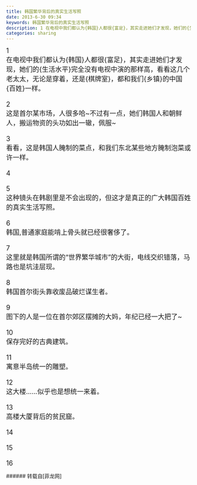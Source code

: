 ```yaml
---
title: 韩国繁华背后的真实生活写照
date: 2013-6-30 09:34
keywords: 韩国繁华背后的真实生活写照
description: 1 在电视中我们都认为{韩国}人都很{富足}，其实走进她们才发现，她们的{生活水平}完全没有电视中演的那样高，看看这几个老太太，无论是穿着，还是{棋牌室}，都和我们{乡镇}的中国{百姓}一样。 2 这是首尔某市场，人很多哈~不过有一点，她们韩国人和朝鲜人，搬运物资的头功如出一辙，佩服~    3 看看，这是韩国人腌制的菜点，和我们东北某些地方腌制泡菜或许一样。   4 5 这种镜头在韩剧里是不会出现的，但这才是真正的广大韩国百姓的真实生活写照。    6 韩国,普通家庭能啃上骨头就已经很奢侈了。    7 这里就是韩国所谓的“世界繁华城市”的大街，电线交织错落，马路也是坑洼层现。    8 韩国首尔街头靠收废品破烂谋生者。    9 图下的人是一位在首尔郊区摆摊的大妈，年纪已经一大把了~    10 保存完好的古典建筑。    11 寓意半岛统一的雕塑。    12 这大楼……似乎也是想统一来着。    13 高楼大厦背后的贫民窟。    14 15 16 
categories: sharing
---
```

<td class="t_f" id="postmessage_12280">

<font size="4">1 <br/>
<img alt="" border="0" class="zoom" data-cf-modified-028f8d0e6c040996630c54fa-="" file="http://a4.att.hudong.com/20/84/300000938214129732849196654.jpg" id="aimg_s8xCC" lazyloadthumb="1" onclick="" onmouseover="" src="http://a4.att.hudong.com/20/84/300000938214129732849196654.jpg"/><br/>
在电视中我们都认为{韩国}人都很{富足}，其实走进她们才发现，她们的{生活水平}完全没有电视中演的那样高，看看这几个老太太，无论是穿着，还是{棋牌室}，都和我们{乡镇}的中国{百姓}一样。 <br/>
<br/>
2 <br/>
<img alt="" border="0" class="zoom" data-cf-modified-028f8d0e6c040996630c54fa-="" file="http://a3.att.hudong.com/48/84/300000938214129732849772073.jpg" id="aimg_deyw9" lazyloadthumb="1" onclick="" onmouseover="" src="http://a3.att.hudong.com/48/84/300000938214129732849772073.jpg"/><br/>
这是首尔某市场，人很多哈~不过有一点，她们韩国人和朝鲜人，搬运物资的头功如出一辙，佩服~    <br/>
<br/>
3 <br/>
<img alt="" border="0" class="zoom" data-cf-modified-028f8d0e6c040996630c54fa-="" file="http://a1.att.hudong.com/51/85/300000938214129732850031041.jpg" id="aimg_NUWpX" lazyloadthumb="1" onclick="" onmouseover="" src="http://a1.att.hudong.com/51/85/300000938214129732850031041.jpg"/><br/>
看看，这是韩国人腌制的菜点，和我们东北某些地方腌制泡菜或许一样。 <br/>
  <br/>
4 <br/>
<img alt="" border="0" class="zoom" data-cf-modified-028f8d0e6c040996630c54fa-="" file="http://a3.att.hudong.com/54/85/300000938214129732850381485.jpg" id="aimg_guaAV" lazyloadthumb="1" onclick="" onmouseover="" src="http://a3.att.hudong.com/54/85/300000938214129732850381485.jpg"/><br/>
<br/>
5 <br/>
<img alt="" border="0" class="zoom" data-cf-modified-028f8d0e6c040996630c54fa-="" file="http://a2.att.hudong.com/15/85/300000938214129732850618740.jpg" id="aimg_osOeY" lazyloadthumb="1" onclick="" onmouseover="" src="http://a2.att.hudong.com/15/85/300000938214129732850618740.jpg"/><br/>
这种镜头在韩剧里是不会出现的，但这才是真正的广大韩国百姓的真实生活写照。    <br/>
<br/>
6 <br/>
<img alt="" border="0" class="zoom" data-cf-modified-028f8d0e6c040996630c54fa-="" file="http://a2.att.hudong.com/06/85/300000938214129732850942483.jpg" id="aimg_Ofp92" lazyloadthumb="1" onclick="" onmouseover="" src="http://a2.att.hudong.com/06/85/300000938214129732850942483.jpg"/><br/>
韩国,普通家庭能啃上骨头就已经很奢侈了。    <br/>
<br/>
7 <br/>
<img alt="" border="0" class="zoom" data-cf-modified-028f8d0e6c040996630c54fa-="" file="http://a4.att.hudong.com/42/85/300000938214129732851304320.jpg" id="aimg_XuKdJ" lazyloadthumb="1" onclick="" onmouseover="" src="http://a4.att.hudong.com/42/85/300000938214129732851304320.jpg"/><br/>
这里就是韩国所谓的“世界繁华城市”的大街，电线交织错落，马路也是坑洼层现。    <br/>
<br/>
8 <br/>
<img alt="" border="0" class="zoom" data-cf-modified-028f8d0e6c040996630c54fa-="" file="http://a0.att.hudong.com/50/85/300000938214129732851628517.jpg" id="aimg_nl7Gf" lazyloadthumb="1" onclick="" onmouseover="" src="http://a0.att.hudong.com/50/85/300000938214129732851628517.jpg"/><br/>
韩国首尔街头靠收废品破烂谋生者。    <br/>
<br/>
9 <br/>
<img alt="" border="0" class="zoom" data-cf-modified-028f8d0e6c040996630c54fa-="" file="http://a3.att.hudong.com/61/85/300000938214129732852030435.jpg" id="aimg_iaepe" lazyloadthumb="1" onclick="" onmouseover="" src="http://a3.att.hudong.com/61/85/300000938214129732852030435.jpg"/><br/>
图下的人是一位在首尔郊区摆摊的大妈，年纪已经一大把了~    <br/>
<br/>
10 <br/>
<img alt="" border="0" class="zoom" data-cf-modified-028f8d0e6c040996630c54fa-="" file="http://a3.att.hudong.com/05/85/300000938214129732852280054.jpg" id="aimg_chHCB" lazyloadthumb="1" onclick="" onmouseover="" src="http://a3.att.hudong.com/05/85/300000938214129732852280054.jpg"/><br/>
保存完好的古典建筑。    <br/>
<br/>
11 <br/>
<img alt="" border="0" class="zoom" data-cf-modified-028f8d0e6c040996630c54fa-="" file="http://a2.att.hudong.com/68/85/300000938214129732852527465.jpg" id="aimg_Zb332" lazyloadthumb="1" onclick="" onmouseover="" src="http://a2.att.hudong.com/68/85/300000938214129732852527465.jpg"/><br/>
寓意半岛统一的雕塑。    <br/>
<br/>
12 <br/>
<img alt="" border="0" class="zoom" data-cf-modified-028f8d0e6c040996630c54fa-="" file="http://a1.att.hudong.com/37/85/300000938214129732852758500.jpg" id="aimg_P5U80" lazyloadthumb="1" onclick="" onmouseover="" src="http://a1.att.hudong.com/37/85/300000938214129732852758500.jpg"/><br/>
这大楼……似乎也是想统一来着。    <br/>
<br/>
13 <br/>
<img alt="" border="0" class="zoom" data-cf-modified-028f8d0e6c040996630c54fa-="" file="http://a2.att.hudong.com/07/85/300000938214129732854842778.jpg" id="aimg_zb71Y" lazyloadthumb="1" onclick="" onmouseover="" src="http://a2.att.hudong.com/07/85/300000938214129732854842778.jpg"/><br/>
高楼大厦背后的贫民窟。    <br/>
<br/>
14 <br/>
<img alt="" border="0" class="zoom" data-cf-modified-028f8d0e6c040996630c54fa-="" file="http://a1.att.hudong.com/48/85/300000938214129732855219227.jpg" id="aimg_vAKoQ" lazyloadthumb="1" onclick="" onmouseover="" src="http://a1.att.hudong.com/48/85/300000938214129732855219227.jpg"/><br/>
<br/>
15 <br/>
<img alt="" border="0" class="zoom" data-cf-modified-028f8d0e6c040996630c54fa-="" file="http://a0.att.hudong.com/11/85/300000938214129732855646950.jpg" id="aimg_m424H" lazyloadthumb="1" onclick="" onmouseover="" src="http://a0.att.hudong.com/11/85/300000938214129732855646950.jpg"/><br/>
<br/>
16 </font><br/>
<img alt="" border="0" class="zoom" data-cf-modified-028f8d0e6c040996630c54fa-="" file="http://a3.att.hudong.com/22/85/300000938214129732855997587.jpg" id="aimg_Pw91F" lazyloadthumb="1" onclick="" onmouseover="" src="http://a3.att.hudong.com/22/85/300000938214129732855997587.jpg"/><br/>
</td>
###### 转载自[菲龙网]
